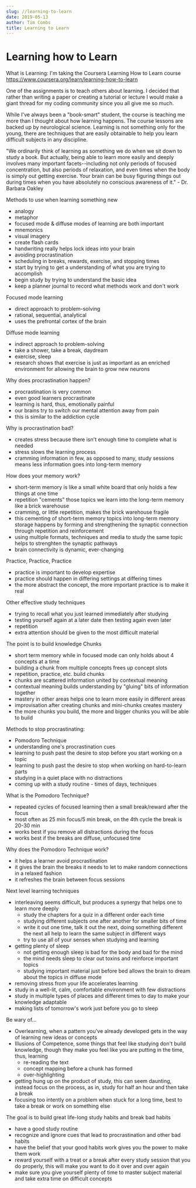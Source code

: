 ```yaml
---
slug: //learning-to-learn
date: 2019-05-13
author: Tim Combs
title: Learning to Learn
---
```


# Learning how to Learn

What is Learning:
I'm taking the Coursera Learning How to Learn course
https://www.coursera.org/learn/learning-how-to-learn

One of the assignments is to teach others about learning. I decided that rather than writing a paper or creating a tutorial or lecture I would make a giant thread for my coding community since you all give me so much.

While I've always been a "book-smart" student, the course is teaching me more than I thought about how learning happens. The course lessons are backed up by neurological science. Learning is not something only for the young, there are techniques that are easily obtainable to help you learn difficult subjects in any discipline.

"We ordinarily think of learning as something we do when we sit down to study a book. But actually, being able to learn more easily and deeply involves many important facets--including not only periods of focused concentration, but also periods of relaxation, and even times when the body is simply out getting exercise. Your brain can be busy figuring things out during times when you have absolutely no conscious awareness of it." - Dr. Barbara Oakley

Methods to use when learning something new

- analogy
- metaphor
- focused mode & diffuse modes of learning are both important
- mnemonics
- visual imagery
- create flash cards
- handwriting really helps lock ideas into your brain
- avoiding procrastination
- scheduling in breaks, rewards, exercise, and stopping times
- start by trying to get a understanding of what you are trying to accomplish
- begin study by trying to understand the basic idea
- keep a planner journal to record what methods work and don't work

Focused mode learning

- direct approach to problem-solving
- rational, sequential, analytical
- uses the prefrontal cortex of the brain

Diffuse mode learning

- indirect approach to problem-solving
- take a shower, take a break, daydream
- exercise, sleep
- research shows that exercise is just as important as an enriched environment for allowing the brain to grow new neurons

Why does procrastination happen?

- procrastination is very common
- even good learners procrastinate
- learning is hard, thus, emotionally painful
- our brains try to switch our mental attention away from pain
- this is similar to the addiction cycle

Why is procrastination bad?

- creates stress because there isn't enough time to complete what is needed
- stress slows the learning process
- cramming information in few, as opposed to many, study sessions means less information goes into long-term memory

How does your memory work?

- short-term memory is like a small white board that only holds a few things at one time
- repetition "cements" those topics we learn into the long-term memory like a brick warehouse
- cramming, or little repetition, makes the brick warehouse fragile
- this cementing of short-term memory topics into long-term memory storage happens by forming and strengthening the synaptic connection through repetition and reinforcement
- using multiple formats, techniques and media to study the same topic helps to strenghten the synaptic pathways
- brain connectivity is dynamic, ever-changing

Practice, Practice, Practice

- practice is important to develop expertise
- practice should happen in differing settings at differing times
- the more abstract the concept, the more important practice is to make it real

Other effective study techniques

- trying to recall what you just learned immediately after studying
- testing yourself again at a later date then testing again even later
- repetition
- extra attention should be given to the most difficult material

The point is to build knowledge Chunks

- short term memory while in focused mode can only holds about 4 concepts at a time
- building a chunk from multiple concepts frees up concept slots
- repetition, practice, etc. build chunks
- chunks are scattered information united by contextual meaning
- contextual meaning builds understanding by "gluing" bits of information together
- mastery in other areas helps one to learn more easily in different areas
- improvisation after creating chunks and mini-chunks creates mastery
- the more chunks you build, the more and bigger chunks you will be able to build

Methods to stop procrastinating:

- Pomodoro Technique
- understanding one's procrastination cues
- learning to push past the desire to stop before you start working on a topic
- learning to push past the desire to stop when working on hard-to-learn parts
- studying in a quiet place with no distractions
- coming up with a study routine - times of days, techniques

What is the Pomodoro Technique?

- repeated cycles of focused learning then a small break/reward after the focus
- most often as 25 min focus/5 min break, on the 4th cycle the break is 20-30 min
- works best if you remove all distractions during the focus
- works best if the breaks are diffuse, unfocused time

Why does the Pomodoro Technique work?

- it helps a learner avoid procrastination
- it gives the brain the breaks it needs to let to make random connections in a relaxed fashion
- it refreshes the brain between focus sessions

Next level learning techniques

- interleaving seems difficult, but produces a synergy that helps one to learn more deeply
  - study the chapters for a quiz in a different order each time
  - studying different subjects one after another for smaller bits of time
  - write it out one time, talk it out the next, doing something different the next all help to learn the same subject in different ways
  - try to use all of your senses when studying and learning
- getting plenty of sleep
  - not getting enough sleep is bad for the body and bad for the mind
  - the mind needs sleep to clear out toxins and reinforce important topics
  - studying important material just before bed allows the brain to dream about the topics in diffuse mode
- removing stress from your life accelerates learning
- study in a well-lit, calm, comfortable environment with few distractions
- study in multiple types of places and different times to day to make your knowledge adaptable
- making lists of tomorrow's work just before you go to sleep

Be wary of...

- Overlearning, when a pattern you've already developed gets in the way of learning new ideas or concepts
- Illusions of Competence, some things that feel like studying don't build knowledge, though they make you feel like you are putting in the time, thus, learning
  - re-reading the text
  - concept mapping before a chunk has formed
  - over-highlighting
- getting hung up on the product of study, this can seem daunting, instead focus on the process, as in, study for half an hour and then take a break
- focusing too intently on a problem when stuck for a long time, best to take a break or work on something else

The goal is to build great life-long study habits and break bad habits

- have a good study routine
- recognize and ignore cues that lead to procrastination and other bad habits
- have the belief that your good habits work gives you the power to make them work
- reward yourself with a treat or a break after every study session that you do properly, this will make you want to do it over and over again
- make sure you give yourself plenty of time to master subject material and take extra time on difficult concepts
